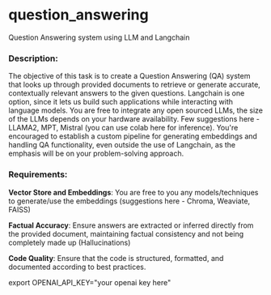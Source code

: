 # question_answering
Question Answering system using LLM and Langchain


### Description:
The objective of this task is to create a Question Answering (QA) system that looks up
through provided documents to retrieve or generate accurate, contextually relevant answers
to the given questions. Langchain is one option, since it lets us build such applications while
interacting with language models. You are free to integrate any open sourced LLMs, the
size of the LLMs depends on your hardware availability. Few suggestions here - LLAMA2,
MPT, Mistral (you can use colab here for inference). You're encouraged to establish a custom
pipeline for generating embeddings and handling QA functionality, even outside the use of
Langchain, as the emphasis will be on your problem-solving approach.

### Requirements:
**Vector Store and Embeddings**: You are free to you any models/techniques to generate/use
the embeddings (suggestions here - Chroma, Weaviate, FAISS)

**Factual Accuracy**: Ensure answers are extracted or inferred directly from the provided
document, maintaining factual consistency and not being completely made up
(Hallucinations)

**Code Quality**: Ensure that the code is structured, formatted, and documented according to
best practices.


 export OPENAI_API_KEY="your openai key here"